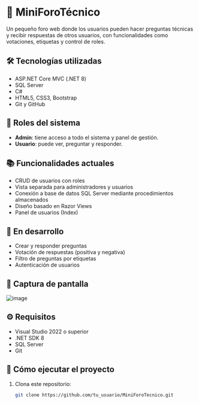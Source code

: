 # 🧠 MiniForoTécnico

Un pequeño foro web donde los usuarios pueden hacer preguntas técnicas y recibir respuestas de otros usuarios, con funcionalidades como votaciones, etiquetas y control de roles.

## 🛠️ Tecnologías utilizadas

- ASP.NET Core MVC (.NET 8)
- SQL Server
- C#
- HTML5, CSS3, Bootstrap
- Git y GitHub

## 🔐 Roles del sistema

- **Admin**: tiene acceso a todo el sistema y panel de gestión.
- **Usuario**: puede ver, preguntar y responder.

## 📚 Funcionalidades actuales

- CRUD de usuarios con roles
- Vista separada para administradores y usuarios
- Conexión a base de datos SQL Server mediante procedimientos almacenados
- Diseño basado en Razor Views
- Panel de usuarios (Index)

## 🧪 En desarrollo

- Crear y responder preguntas
- Votación de respuestas (positiva y negativa)
- Filtro de preguntas por etiquetas
- Autenticación de usuarios

## 📸 Captura de pantalla

![image](https://github.com/user-attachments/assets/bc6ee6f4-c3c1-49fd-9424-0662cefff824)

## ⚙️ Requisitos

- Visual Studio 2022 o superior
- .NET SDK 8
- SQL Server
- Git

## 🚀 Cómo ejecutar el proyecto

1. Clona este repositorio:
   ```bash
   git clone https://github.com/tu_usuario/MiniForoTecnico.git
